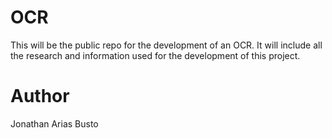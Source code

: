 # OCR

This will be the public repo for the development of an OCR. It will include all the research and information used for the development of this project.


# Author

Jonathan Arias Busto
